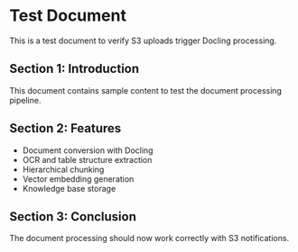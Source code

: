 # Test Document

This is a test document to verify S3 uploads trigger Docling processing.

## Section 1: Introduction
This document contains sample content to test the document processing pipeline.

## Section 2: Features
- Document conversion with Docling
- OCR and table structure extraction
- Hierarchical chunking
- Vector embedding generation
- Knowledge base storage

## Section 3: Conclusion
The document processing should now work correctly with S3 notifications.
